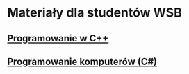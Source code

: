 # Materiały dla studentów WSB

## [Programowanie w C++](https://github.com/MichalKrogulecki/WSB/tree/master/Programowanie%20w%20C%2B%2B)
## [Programowanie komputerów (C#)](https://github.com/MichalKrogulecki/WSB/tree/master/Programowanie%20komputer%C3%B3w)

